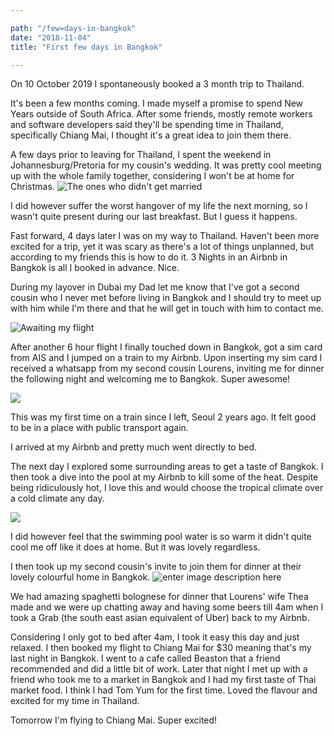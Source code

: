 ```yaml
---

path: "/few=days-in-bangkok"
date: "2018-11-04"
title: "First few days in Bangkok"

---
```


On 10 October 2019 I spontaneously booked a 3 month trip to Thailand.

It's been a few months coming. I made myself a promise to spend New Years outside of South Africa. After some friends, mostly remote workers and software developers said they'll be spending time in Thailand, specifically Chiang Mai, I thought it's a great idea to join them there.

A few days prior to leaving for Thailand, I spent the weekend in Johannesburg/Pretoria for my cousin's wedding. It was pretty cool meeting up with the whole family together, considering I won't be at home for Christmas.
![The ones who didn't get married](https://res.cloudinary.com/cinemakers/image/upload/v1548860262/blog/IMG_5619.jpg)

I did however suffer the worst hangover of my life the next morning, so I wasn't quite present during our last breakfast. But I guess it happens.

Fast forward, 4 days later I was on my way to Thailand. Haven't been more excited for a trip, yet it was scary as there's a lot of things unplanned, but according to my friends this is how to do it. 3 Nights in an Airbnb in Bangkok is all I booked in advance. Nice.

During my layover in Dubai my Dad let me know that I've got a second cousin who I never met before living in Bangkok and I should try to meet up with him while I'm there and that he will get in touch with him to contact me.

![Awaiting my flight](https://res.cloudinary.com/cinemakers/image/upload/v1548862229/blog/IMG_5658.jpg)

After another 6 hour flight I finally touched down in Bangkok, got a sim card from AIS and I jumped on a train to my Airbnb.
Upon inserting my sim card I received a whatsapp from my second cousin Lourens, inviting me for dinner the following night and welcoming me to Bangkok. Super awesome!

![
](https://res.cloudinary.com/cinemakers/image/upload/v1548862430/blog/35A73A8F-4EA5-4F49-82CF-82ED42F9805D.jpg)

This was my first time on a train since I left, Seoul 2 years ago. It felt good to be in a place with public transport again.

I arrived at my Airbnb and pretty much went directly to bed.

The next day I explored some surrounding areas to get a taste of Bangkok. I then took a dive into the pool at my Airbnb to kill some of the heat.
Despite being ridiculously hot, I love this and would choose the tropical climate over a cold climate any day.

![
](https://res.cloudinary.com/cinemakers/image/upload/v1548863016/blog/IMG_5678.jpg)

I did however feel that the swimming pool water is so warm it didn't quite cool me off like it does at home. But it was lovely regardless.

I then took up my second cousin's invite to join them for dinner at their lovely colourful home in Bangkok. ![enter image description here](https://res.cloudinary.com/cinemakers/image/upload/v1548863131/blog/IMG_5691.jpg)

We had amazing spaghetti bolognese for dinner that Lourens' wife Thea made and we were up chatting away and having some beers till 4am when I took a Grab (the south east asian equivalent of Uber) back to my Airbnb.

Considering I only got to bed after 4am, I took it easy this day and just relaxed. I then booked my flight to Chiang Mai for $30 meaning that's my last night in Bangkok. I went to a cafe called Beaston that a friend recommended and did a little bit of work. Later that night I met up with a friend who took me to a market in Bangkok and I had my first taste of Thai market food. I think I had Tom Yum for the first time. Loved the flavour and excited for my time in Thailand.

Tomorrow I'm flying to Chiang Mai. Super excited!